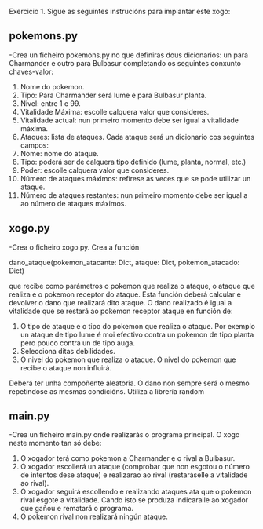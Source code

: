 Exercicio 1. Sigue as seguintes instrucións para implantar este xogo:

## pokemons.py

-Crea un ficheiro pokemons.py no que definiras dous dicionarios: un para Charmander e outro para Bulbasur completando os seguintes conxunto chaves-valor:

1. Nome do pokemon.
1. Tipo: Para Charmander será lume e para Bulbasur planta.
1. Nivel: entre 1 e 99.
1. Vitalidade Máxima: escolle calquera valor que consideres.
1. Vitalidade actual: nun primeiro momento debe ser igual a vitalidade máxima.
1. Ataques: lista de ataques. Cada ataque será un dicionario cos seguintes campos:
1. Nome: nome do ataque.
1. Tipo: poderá ser de calquera tipo definido (lume, planta, normal, etc.)
1. Poder: escolle calquera valor que consideres.
1. Número de ataques máximos: refírese as veces que se pode utilizar un ataque.
1. Número de ataques restantes: nun primeiro momento debe ser igual a ao número de ataques máximos.

## xogo.py

-Crea o ficheiro xogo.py. Crea a función

dano_ataque(pokemon_atacante: Dict, ataque: Dict, pokemon_atacado: Dict)

que recibe como parámetros o pokemon que realiza o ataque, o ataque que realiza e o pokemon receptor do ataque.
Esta función deberá calcular e devolver o dano que realizará dito ataque.
O dano realizado é igual a vitalidade que se restará ao pokemon receptor ataque en función de:

1. O tipo de ataque e o tipo do pokemon que realiza o ataque. Por exemplo un ataque de tipo lume é moi efectivo contra un pokemon de tipo planta pero pouco contra un de tipo auga.
1. Selecciona ditas debilidades.
1. O nivel do pokemon que realiza o ataque. O nivel do pokemon que recibe o ataque non influirá.

Deberá ter unha compoñente aleatoria. O dano non sempre será o mesmo repetíndose as mesmas condicións. Utiliza a librería random

## main.py

-Crea un ficheiro main.py onde realizarás o programa principal. O xogo neste momento tan só debe:

1. O xogador terá como pokemon a Charmander e o rival a Bulbasur.
1. O xogador escollerá un ataque (comprobar que non esgotou o número de intentos dese ataque) e realizarao ao rival (restaráselle a vitalidade ao rival).
1. O xogador seguirá escollendo e realizando ataques ata que o pokemon rival esgote a vitalidade. Cando isto se produza indicaralle ao xogador que gañou e rematará o programa.
1. O pokemon rival non realizará ningún ataque.